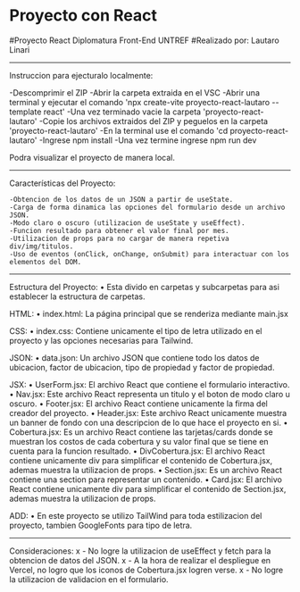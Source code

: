 # Proyecto con React

#Proyecto React Diplomatura Front-End UNTREF
#Realizado por: Lautaro Linari


---------------------------------------------------------------------------------------------------------------------
Instruccion para ejecturalo localmente:

-Descomprimir el ZIP
-Abrir la carpeta extraida en el VSC
-Abrir una terminal y ejecutar el comando 'npx create-vite proyecto-react-lautaro --template react'
-Una vez terminado vacie la carpeta 'proyecto-react-lautaro'
-Copie los archivos extraidos del ZIP y peguelos en la carpeta 'proyecto-react-lautaro'
-En la terminal use el comando 'cd proyecto-react-lautaro'
-Ingrese npm install
-Una vez termine ingrese npm run dev

Podra visualizar el proyecto de manera local.

---------------------------------------------------------------------------------------------------------------------
Características del Proyecto:

    -Obtencion de los datos de un JSON a partir de useState.
    -Carga de forma dinamica las opciones del formulario desde un archivo JSON.
    -Modo claro o oscuro (utilizacion de useState y useEffect).
    -Funcion resultado para obtener el valor final por mes.
    -Utilizacion de props para no cargar de manera repetiva div/img/titulos.
    -Uso de eventos (onClick, onChange, onSubmit) para interactuar con los elementos del DOM.

---------------------------------------------------------------------------------------------------------------------
Estructura del Proyecto: 
    • Esta divido en carpetas y subcarpetas para asi establecer la estructura de carpetas.

HTML:
    • index.html: La página principal que se renderiza mediante main.jsx

CSS:
    • index.css: Contiene unicamente el tipo de letra utilizado en el proyecto y las opciones necesarias para Tailwind.

JSON:
    • data.json: Un archivo JSON que contiene todo los datos de ubicacion, factor de ubicacion, tipo de propiedad y factor de propiedad.

JSX:
    • UserForm.jsx: El archivo React que contiene el formulario interactivo.
    • Nav.jsx: Este archivo React representa un titulo y el boton de modo claro u oscuro.
    • Footer.jsx: El archivo React contiene unicamente la firma del creador del proyecto.
    • Header.jsx: Este archivo React unicamente muestra un banner de fondo con una descripcion de lo que hace el proyecto en si.
    • Cobertura.jsx: Es un archivo React contiene las tarjetas/cards donde se muestran los costos de cada cobertura y su valor final que se tiene en cuenta para la funcion resultado.
    • DivCobertura.jsx: El archivo React contiene unicamente div para simplificar el contenido de Cobertura.jsx, ademas muestra la utilizacion de props.
    • Section.jsx: Es un archivo React contiene una section para representar un contenido.
    • Card.jsx: El archivo React contiene unicamente div para simplificar el contenido de Section.jsx, ademas muestra la utilizacion de props.

ADD:
    • En este proyecto se utilizo TailWind para toda estilizacion del proyecto, tambien GoogleFonts para tipo de letra.

---------------------------------------------------------------------------------------------------------------------
Consideraciones: 
x - No logre la utilizacion de useEffect y fetch para la obtencion de datos del JSON.
x - A la hora de realizar el despliegue en Vercel, no logro que los iconos de Cobertura.jsx logren verse.
x - No logre la utilizacion de validacion en el formulario.